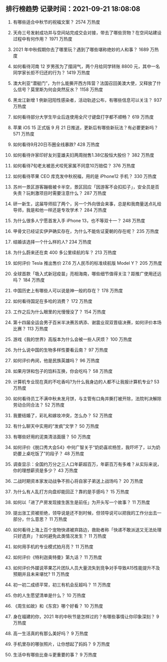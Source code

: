 
## 排行榜趋势 记录时间：2021-09-21 18:08:08
  
  1. 有哪些适合中秋节的祝福文案？ 2574 万热度
    
  2. 天舟三号发射成功并与空间站完成交会对接，带去了哪些货物？在空间站建设过程中有何作用？ 1971 万热度
    
  3. 2021 年中秋假期你去了哪里玩？遇到了哪些堪称绝妙的人和事？ 1689 万热度
    
  4. 如何看待河南 12 岁男孩为了摆阔气，两个月给同学转账 8800 元，其中一名同学家长拒不归还的行为？ 1419 万热度
    
  5. 澳大利亚“潜艇门”，为什么能撕开西方阵营？法国召回美澳大使，又释放了什么信号？莫里斯为何会突然反水？ 1158 万热度
    
  6. 黑龙江新增 1 例新冠阳性感染者，活动轨迹公布，有哪些信息可以关注？ 937 万热度
    
  7. 如何看待部分大学生毕业后连使用全尺寸键盘打字都不顺畅？ 619 万热度
    
  8. 苹果 iOS 15 正式版 9 月 21 日推送，更新后有哪些新玩法？有必要更新吗？ 571 万热度
    
  9. 如何看待9月20日币圈全线暴跌? 428 万热度
    
  10. 如何看待许家印好友刘銮雄夫妇两周抛售1.38亿股恒大股份？ 382 万热度
    
  11. 如何看待7旬老太被恶犬咬死家属不同意10万赔偿？ 376 万热度
    
  12. 如何看待苹果 CEO 库克发中秋祝福，用的是 iPhone12 手机？ 330 万热度
    
  13. 苏州一景区游客蹦极被卡半空，景区回应「因游客不会扣扣子」，安全员是否失责？玩刺激项目时需要注意什么？ 287 万热度
    
  14. 研一新生，这届导师招了两个，另一个外向很会来事，总是和我商量送点礼给导师，我是和他一样还是专攻学术？ 284 万热度
    
  15. 为什么很多人宁愿首发入手 iPhone 13，也不等双十一？ 248 万热度
    
  16. 甲骨文已经证实伊尹确实存在，为什么不能佐证夏朝的存在呢？ 235 万热度
    
  17. 结婚该选择一个什么样的人? 234 万热度
    
  18. 为什么蔚来还在卖 400 多公里续航的车？ 213 万热度
    
  19. 如何评价 Tesla 推出售价 27.6 万人民币的标准续航版 Model Y？ 205 万热度
    
  20. 全球首款「吸入式新冠疫苗」亮相海南，哪些细节值得关注？距推广使用还远吗？ 184 万热度
    
  21. 中国历史上有哪些人可以说是神一般的存在？ 178 万热度
    
  22. 如何看待国足在多哈的消费？ 172 万热度
    
  23. 工作之后为什么眼里的光慢慢没了？ 154 万热度
    
  24. 第十四届全运会男子百米半决赛苏炳添、谢震业双双晋级决赛，如何评价本场比赛？ 113 万热度
    
  25. 游戏《我的世界》高版本为什么会被一些人厌烦？ 100 万热度
    
  26. 为什么说中国的生物多样性要看云南？ 97 万热度
    
  27. 如何评价冉闵，他是民族英雄吗？ 96 万热度
    
  28. 如果月饼和包子的馅料互换，你会吃吗？ 58 万热度
    
  29. 计算机专业现在真的不吃香吗?为什么我身边的人都不让我报计算机专业? 53 万热度
    
  30. 如何看待员工不满中秋未发月饼，与主管有口角并撕打被开除，法院判决解除劳动合同合法？ 52 万热度
    
  31. 我要结婚了，彩礼和嫁妆冲突，怎么办？ 52 万热度
    
  32. 有什么聊天中实用的“发疯”文学？ 50 万热度
    
  33. 有哪些好用的泥类清洁面膜？ 50 万热度
    
  34. 如何评价《脱口秀大会S4》中何广智关于“奶奶喜欢杨笠，我吓坏了，以为奶奶要上桌吃饭了”的段子？ 48 万热度
    
  35. 调查显示：全国约万分之三人口年薪超百万，年薪百万有多难？从实际来说，你的理想薪资是多少？ 43 万热度
    
  36. 二战时期资本家发动战争不担心将自家子弟送上战场吗？ 20 万热度
    
  37. 为什么有人乱打方向盘却能回正？靠的是手感吗？ 15 万热度
    
  38. 如何以「进了产房发现接生医生是前任」为开头写一个故事？ 11 万热度
    
  39. 提出涨工资被拒绝，领导说是还不到时候，但领导说可以把我的工作分出去一部分，什么意思？ 11 万热度
    
  40. 如何看待上海上百个宠物快递被弃路边，救助者称「快递不敢派送又无法处理只好遗弃」？如何避免此类情况发生？ 11 万热度
    
  41. 如何用手机的专业模式拍月亮？ 11 万热度
    
  42. 如何评价《特利迦奥特曼》第九话？ 11 万热度
    
  43. 如何评价外媒说苹果芯片团队人员大量流失到竞争对手导致A15性能提升不及预期并且未来堪忧? 11 万热度
    
  44. 初一初二成绩平常，初三有机会反超吗？ 11 万热度
    
  45. 你的人生愿望清单是什么？ 10 万热度
    
  46. 《周生如故》和《东宫》哪个好看？ 10 万热度
    
  47. 身在福建的你，2021 年的中秋节是怎样过的？有哪些事情让你印象深刻？ 9 万热度
    
  48. 高一生活真的有那么美好吗？ 9 万热度
    
  49. 手机里存的哪张照片，让你想起了妈妈？ 9 万热度
    
  50. 生活中有哪些比奋斗更重要的事？ 9 万热度
    